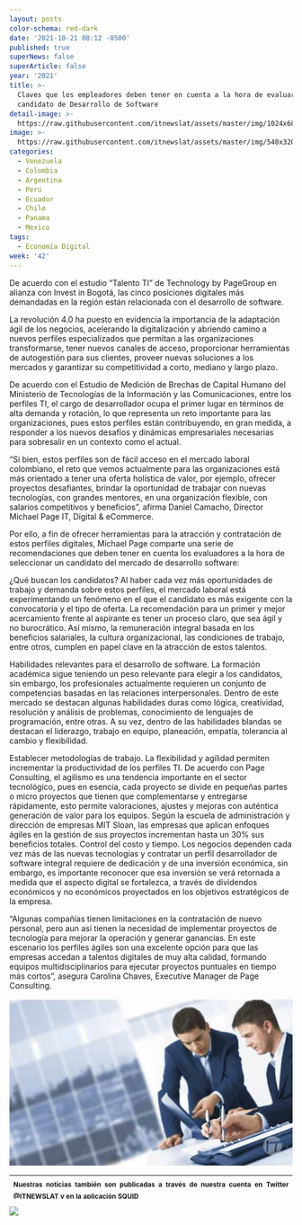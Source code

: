 ```yaml
---
layout: posts
color-schema: red-dark
date: '2021-10-21 08:12 -0500'
published: true
superNews: false
superArticle: false
year: '2021'
title: >-
  Claves que los empleadores deben tener en cuenta a la hora de evaluar un
  candidato de Desarrollo de Software
detail-image: >-
  https://raw.githubusercontent.com/itnewslat/assets/master/img/1024x680/Analisis-de-riesgo-g.jpg
image: >-
  https://raw.githubusercontent.com/itnewslat/assets/master/img/540x320/Analisis-de-riesgo-p.jpg
categories:
  - Venezuela
  - Colombia
  - Argentina
  - Perú
  - Ecuador
  - Chile
  - Panama
  - Mexico
tags:
  - Economía Digital
week: '42'
---
```

De acuerdo con el estudio “Talento TI” de Technology by PageGroup en alianza con Invest in Bogotá, las cinco posiciones digitales más demandadas en la región están relacionada con el desarrollo de software.

La revolución 4.0 ha puesto en evidencia la importancia de la adaptación ágil de los negocios, acelerando la digitalización y abriendo camino a nuevos perfiles especializados que permitan a las organizaciones transformarse, tener nuevos canales de acceso, proporcionar herramientas de autogestión para sus clientes, proveer nuevas soluciones a los mercados y garantizar su competitividad a corto, mediano y largo plazo.
 
De acuerdo con el Estudio de Medición de Brechas de Capital Humano del Ministerio de Tecnologías de la Información y las Comunicaciones, entre los perfiles TI, el cargo de desarrollador ocupa el primer lugar en términos de alta demanda y rotación, lo que representa un reto importante para las organizaciones, pues estos perfiles están contribuyendo, en gran medida, a responder a los nuevos desafíos y dinámicas empresariales necesarias para sobresalir en un contexto como el actual.
 
“Si bien, estos perfiles son de fácil acceso en el mercado laboral colombiano, el reto que vemos actualmente para las organizaciones está más orientado a tener una oferta holística de valor, por ejemplo, ofrecer proyectos desafiantes, brindar la oportunidad de trabajar con nuevas tecnologías, con grandes mentores, en una organización flexible, con salarios competitivos y beneficios”, afirma Daniel Camacho, Director Michael Page IT, Digital & eCommerce.
 
Por ello, a fin de ofrecer herramientas para la atracción y contratación de estos perfiles digitales, Michael Page comparte una serie de recomendaciones que deben tener en cuenta los evaluadores a la hora de seleccionar un candidato del mercado de desarrollo software: 
 
¿Qué buscan los candidatos? Al haber cada vez más oportunidades de trabajo y demanda sobre estos perfiles, el mercado laboral está experimentando un fenómeno en el que el candidato es más exigente con la convocatoria y el tipo de oferta. La recomendación para un primer y mejor acercamiento frente al aspirante es tener un proceso claro, que sea ágil y no burocrático. Así mismo, la remuneración integral basada en los beneficios salariales, la cultura organizacional, las condiciones de trabajo, entre otros, cumplen en papel clave en la atracción de estos talentos. 
 
Habilidades relevantes para el desarrollo de software. La formación académica sigue teniendo un peso relevante para elegir a los candidatos, sin embargo, los profesionales actualmente requieren un conjunto de competencias basadas en las relaciones interpersonales. Dentro de este mercado se destacan algunas habilidades duras como lógica, creatividad, resolución y análisis de problemas, conocimiento de lenguajes de programación, entre otras. A su vez, dentro de las habilidades blandas se destacan el liderazgo, trabajo en equipo, planeación, empatía, tolerancia al cambio y flexibilidad.
 
Establecer metodologías de trabajo. La flexibilidad y agilidad permiten incrementar la productividad de los perfiles TI. De acuerdo con Page Consulting, el agilismo es una tendencia importante en el sector tecnológico, pues en esencia, cada proyecto se divide en pequeñas partes o micro proyectos que tienen que complementarse y entregarse rápidamente, esto permite valoraciones, ajustes y mejoras con auténtica generación de valor para los equipos. Según la escuela de administración y dirección de empresas MIT Sloan, las empresas que aplican enfoques ágiles en la gestión de sus proyectos incrementan hasta un 30% sus beneficios totales.
Control del costo y tiempo. Los negocios dependen cada vez más de las nuevas tecnologías y contratar un perfil desarrollador de software integral requiere de dedicación y de una inversión económica, sin embargo, es importante reconocer que esa inversión se verá retornada a medida que el aspecto digital se fortalezca, a través de dividendos económicos y no económicos proyectados en los objetivos estratégicos de la empresa.
 

“Algunas compañías tienen limitaciones en la contratación de nuevo personal, pero aun así tienen la necesidad de implementar proyectos de tecnología para mejorar la operación y generar ganancias. En este escenario los perfiles ágiles son una excelente opción para que las empresas accedan a talentos digitales de muy alta calidad, formando equipos multidisciplinarios para ejecutar proyectos puntuales en tiempo más cortos”, asegura Carolina Chaves, Executive Manager de Page Consulting. 

![](https://raw.githubusercontent.com/itnewslat/assets/master/img/540x320/Analisis-de-riesgo-p.jpg)

<table style="height: 42px;" width="569">
<tbody>
<tr>
<td style="text-align: justify;"><sub><strong>Nuestras noticias también son publicadas a través de nuestra cuenta en Twitter <a href="https://twitter.com/itnewslat?lang=es">@ITNEWSLAT</a> y en la aplicación <a href="https://squidapp.co/en/">SQUID</a></strong></sub></td>
</tr>
</tbody>
</table>

<img src="https://tracker.metricool.com/c3po.jpg?hash=56f88a41e39ab42c063cc51676587a04"/>